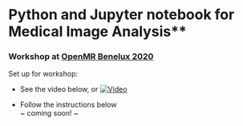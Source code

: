 # Python and Jupyter notebook for Medical Image Analysis**

### Workshop at [OpenMR Benelux 2020](https://openmrbenelux.github.io/page-openmrb-2020/)


Set up for workshop: 
- See the video below, or
  [![Video](https://img.youtube.com/vi/UNFvChDn6mk/0.jpg)](https://youtu.be/UNFvChDn6mk)
  
- Follow the instructions below  
  ~ coming soon! ~
